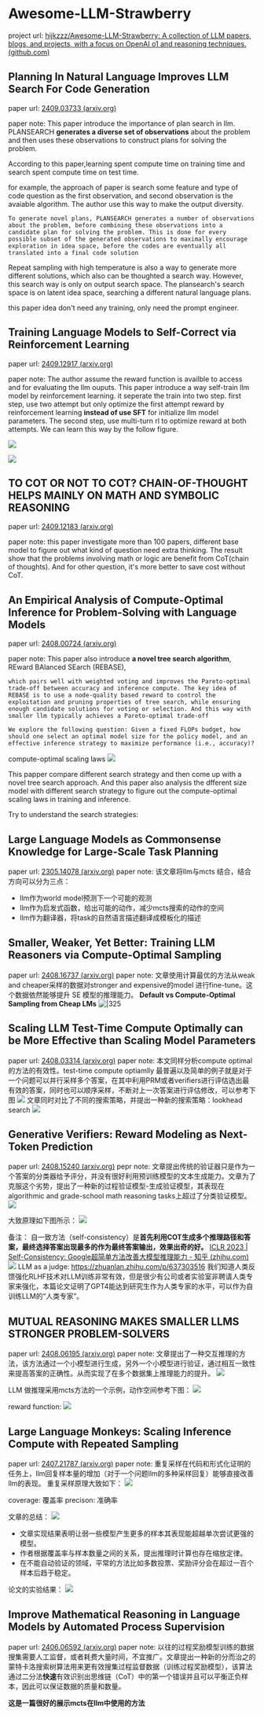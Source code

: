 # Awesome-LLM-Strawberry

project url: [hijkzzz/Awesome-LLM-Strawberry: A collection of LLM papers, blogs, and projects, with a focus on OpenAI o1 and reasoning techniques. (github.com)](https://github.com/hijkzzz/Awesome-LLM-Strawberry)

## Planning In Natural Language Improves LLM Search For Code Generation
paper url: [2409.03733 (arxiv.org)](https://arxiv.org/pdf/2409.03733)

paper note: 
This paper introduce the importance of plan search in llm. PLANSEARCH **generates a diverse set of observations** about the problem and then uses these observations to construct plans for solving the problem.

According to this paper,learning spent compute time on training time and search spent compute time on test time.

for example, the approach of paper is search some feature and type of code question as the first observation, and second observation is the avaiable algorithm. The author use this way to make the output diversity.

```
To generate novel plans, PLANSEARCH generates a number of observations about the problem, before combining these observations into a candidate plan for solving the problem. This is done for every possible subset of the generated observations to maximally encourage exploration in idea space, before the codes are eventually all translated into a final code solution
```

Repeat sampling with high temperature is also a way to generate more different solutions, which also can be thoughted a search way. However, this search way is only on output search space. The plansearch's search space is on latent idea space, searching a different natural language plans.

this paper idea don't need any training, only need the prompt engineer.

## Training Language Models to Self-Correct via Reinforcement Learning
paper url: [2409.12917 (arxiv.org)](https://arxiv.org/pdf/2409.12917)

paper note:
The author assume the reward function is availble to access and for evaluating the llm ouputs. This paper introduce a way self-train llm model by reinforcement learning. it seperate the train into two step. first step, use two attempt but only optimize the first attempt reward by reinforcement learning **instead of use SFT** for initialize llm model parameters. The second step, use multi-turn rl to optimize reward at both attempts. We can learn this way by the follow figure.

![](../attachments/Pasted%20image%2020240928194535.png)

![](../attachments/Pasted%20image%2020240928160649.png)

## TO COT OR NOT TO COT? CHAIN-OF-THOUGHT HELPS MAINLY ON MATH AND SYMBOLIC REASONING

paper url: [2409.12183 (arxiv.org)](https://arxiv.org/pdf/2409.12183)

paper note: 
this paper investigate more than 100 papers, different base model to figure out what kind of question need extra thinking. The result show that the problems involving math or logic are benefit from CoT(chain of thoughts). And for other question, it's more better to save cost without CoT.

## An Empirical Analysis of Compute-Optimal Inference for Problem-Solving with Language Models

paper url: [2408.00724 (arxiv.org)](https://arxiv.org/pdf/2408.00724)

paper note:
This paper also introduce **a novel tree search algorithm**, REward BAlanced SEarch (REBASE), 
```
which pairs well with weighted voting and improves the Pareto-optimal trade-off between accuracy and inference compute. The key idea of REBASE is to use a node-quality based reward to control the exploitation and pruning properties of tree search, while ensuring enough candidate solutions for voting or selection. And this way with smaller llm typically achieves a Pareto-optimal trade-off

```

```
We explore the following question: Given a fixed FLOPs budget, how should one select an optimal model size for the policy model, and an effective inference strategy to maximize performance (i.e., accuracy)?
```

compute-optimal scaling laws
![](../attachments/Pasted%20image%2020240928164655.png)


This papper compare different search strategy and then come up with a novel tree search approach. And this paper also analysis the dfferent size model with different search strategy to figure out the compute-optimal scaling laws in training and inference.

Try to understand the search strategies:


## Large Language Models as Commonsense Knowledge for Large-Scale Task Planning
paper url: [2305.14078 (arxiv.org)](https://arxiv.org/pdf/2305.14078)
paper note:
该文章将llm与mcts 结合，结合方向可以分为三点：
- llm作为world model预测下一个可能的观测
- llm作为启发式函数，给出可能的动作，减少mcts搜索的动作的空间
- llm作为翻译器，将task的自然语言描述翻译成模板化的描述

## Smaller, Weaker, Yet Better: Training LLM Reasoners via Compute-Optimal Sampling
paper url: [2408.16737 (arxiv.org)](https://www.arxiv.org/pdf/2408.16737)
paper note: 
文章使用计算最优的方法从weak and cheaper采样的数据对stronger and expensive的model 进行fine-tune。这个数据依然能够提升 SE 模型的推理能力。
**Default vs Compute-Optimal Sampling from Cheap LMs**
![|325](../attachments/Pasted%20image%2020241002155905.png)


## Scaling LLM Test-Time Compute Optimally can be More Effective than Scaling Model Parameters
paper url: [2408.03314 (arxiv.org)](https://arxiv.org/pdf/2408.03314)
paper note:
本文同样分析compute optimal 的方法的有效性。test-time compute optiamlly 最普遍以及简单的例子就是对于一个问题可以并行采样多个答案，在其中利用PRM或者verifiers进行评估选出最有效的答案，同时也可以顺序采样，不断对上一次答案进行评估修改，可以参考下图
![](../attachments/Pasted%20image%2020241003114224.png)
文章同时对比了不同的搜索策略，并提出一种新的搜索策略：lookhead search
![](../attachments/Pasted%20image%2020241003114338.png)


## Generative Verifiers: Reward Modeling as Next-Token Prediction
paper url: [2408.15240 (arxiv.org)](https://arxiv.org/pdf/2408.15240)
pepr note:
文章提出传统的验证器只是作为一个答案的分类器给予评分，并没有很好利用预训练模型的文本生成能力。文章为了克服这个劣势，提出了一种新的过程验证模型-生成验证模型，其表现在algorithmic and grade-school math reasoning tasks上超过了分类验证模型。
![](../attachments/Pasted%20image%2020241003115410.png)

大致原理如下图所示：
![](../attachments/Pasted%20image%2020241003121251.png)

备注：
自一致方法（self-consistency）是**首先利用COT生成多个推理路径和答案，最终选择答案出现最多的作为最终答案输出，效果出奇的好。** [ICLR 2023 | Self-Consistency: Google超简单方法改善大模型推理能力 - 知乎 (zhihu.com)](https://zhuanlan.zhihu.com/p/641370746)
![](../attachments/Pasted%20image%2020241003115510.png)
LLM as a judge: https://zhuanlan.zhihu.com/p/637303516
我们知道人类反馈强化RLHF技术对LLM训练非常有效，但是很少有公司或者实验室非聘请人类专家来强化，本篇论文证明了GPT4能达到研究生作为人类专家的水平，可以作为自训练LLM的“人类专家”。


## MUTUAL REASONING MAKES SMALLER LLMS STRONGER PROBLEM-SOLVERS
paper url: [2408.06195 (arxiv.org)](https://arxiv.org/pdf/2408.06195)
paper note:
文章提出了一种交互推理的方法，该方法通过一个小模型进行生成，另外一个小模型进行验证，通过相互一致性来提高答案的正确性。从而实现了在多个数据集上推理能力的提升。
![](../attachments/Pasted%20image%2020241003163805.png)

LLM 做推理采用mcts方法的一个示例，动作空间参考下图：
![](../attachments/Pasted%20image%2020241003191943.png)

reward function:
![](../attachments/Pasted%20image%2020241003205640.png)

## Large Language Monkeys: Scaling Inference Compute with Repeated Sampling
paper url: [2407.21787 (arxiv.org)](https://arxiv.org/pdf/2407.21787)
paper note: 
重复采样在代码和形式化证明的任务上，llm回复样本量的增加（对于一个问题llm的多种采样回复）能够直接改善llm的表现。
重复采样原理大致如下：
![](../attachments/Pasted%20image%2020241005221954.png)

coverage: 覆盖率
precison: 准确率

文章的总结：
![](../attachments/Pasted%20image%2020241005222921.png)

- 文章实现结果表明让弱一些模型产生更多的样本其表现能超越单次尝试更强的模型。
- 作者根据覆盖率与样本数量之间的关系，提出推理时计算也存在缩放定律。
- 在不能自动验证的领域，平常的方法比如多数投票、奖励评分会在超过一百个样本后趋于稳定。


论文的实验结果：
![](../attachments/Pasted%20image%2020241005224340.png)

## Improve Mathematical Reasoning in Language Models by Automated Process Supervision
paper url: [2406.06592 (arxiv.org)](https://arxiv.org/pdf/2406.06592)
paper note:
以往的过程奖励模型训练的数据搜集需要人工监督，或者耗费大量时间，不宜推广。文章提出一种新的分而治之的蒙特卡洛搜索树算法用来更有效搜集过程监督数据（训练过程奖励模型），该算法通过二分法**快速**有效识别出思维链（CoT）中的第一个错误并且可以平衡正负样本，因此可以保证数据的质量和数量。

**这是一篇很好的展示mcts在llm中使用的方法**
